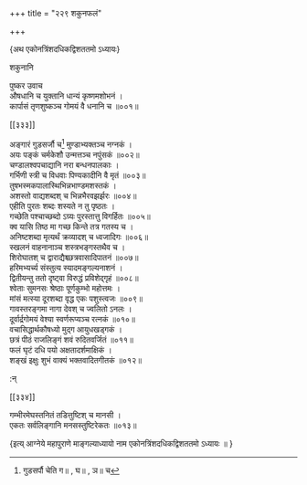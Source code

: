 +++
title = "२२९ शकुनफलं"

+++

\{अथ एकोनत्रिंशदधिकद्विशततमो ऽध्यायः\}

शकुनानि  
    
पुष्कर उवाच  
औषधानि च युक्तानि धान्यं कृष्णमशोभनं   ।  
कार्पासं तृणशुष्कञ्च गोमयं वै धनानि च   ॥००१॥  

[[३३३]]
    
अङ्गारं गुडसर्जौ च[^१] मुण्डाभ्यक्तञ्च नग्नकं   ।  
अयः पङ्कं चर्मकेशौ उन्मत्तञ्च नपुंसकं   ॥००२॥  
चण्डालश्वपचाद्यानि नरा बन्धनपालकाः ।  
गर्भिणी स्त्री च विधवाः पिण्यकादीनि वै मृतं   ॥००३॥  
तुषभस्मकपालास्थिभिन्नभाण्डमशस्तकं ।  
अशस्तो वाद्यशब्दश् च भिन्नभैरवझर्झरः ॥००४॥  
एहीति पुरतः शब्दः शस्यते न तु पृष्ठतः   ।  
गच्छेति पश्चाच्छब्दो ऽग्र्यः पुरस्तात्तु विगर्हितः ॥००५॥  
क्व यासि तिष्ठ मा गच्छ किन्ते तत्र गतस्य च ।  
अनिष्टशब्दा मृत्यर्थं क्रव्यादश् च ध्वजादिगः   ॥००६॥  
स्खलनं वाहनानाञ्च शस्त्रभङ्गस्तथैव च ।  
शिरोघातश् च द्वाराद्यैश्च्छत्रवासादिपातनं ॥००७॥  
हरिमभ्यर्च्य संस्तुत्य स्यादमङ्गल्यनाशनं ।  
द्वितीयन्तु ततो दृष्ट्वा विरुद्धं प्रविशेद्गृहं   ॥००८॥  
श्वेताः सुमनसः श्रेष्ठाः पूर्णकुम्भो महोत्तमः   ।  
मांसं मत्स्या दूरशब्दा वृद्ध एकः पशुस्त्वजः   ॥००९॥  
गावस्तरङ्गमा नागा देवश् च ज्वलितो ऽनलः ।  
दूर्वार्द्रगोमयं वेश्या स्वर्णरूप्यञ्च रत्नकं   ॥०१०॥  
वचासिद्धार्थकौषध्यो मुद्ग आयुधखड्गकं ।  
छत्रं पीठं राजलिङ्गं शवं रुदितवर्जितं   ॥०११॥  
फलं घृटं दधि पयो अक्षतादर्शमाक्षिकं   ।  
शङ्खं इक्षुः शुभं वाक्यं भक्तवादितगीतकं   ॥०१२॥  
    
:न्  
    
[^१]: गुडसर्पौ चेति ग॥ , घ॥ , ञ॥ च  

[[३३४]]
    
गम्भीरमेघस्तनितं तडित्तुष्टिश् च मानसी ।  
एकतः सर्वलिङ्गानि मनसस्तुष्टिरेकतः ॥०१३॥  
    
\{इत्य् आग्नेये महापुराणे माङ्गल्याध्यायो नाम एकोनत्रिंशदधिकद्विशततमो ऽध्यायः ॥  }
    
